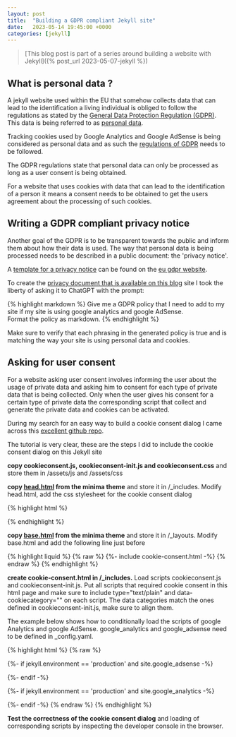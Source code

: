```yaml
---
layout: post
title:  "Building a GDPR compliant Jekyll site"
date:   2023-05-14 19:45:00 +0000
categories: [jekyll]
---
```

> [This blog post is part of a series around building a website with Jekyll]({% post_url 2023-05-07-jekyll %})

## What is personal data ?
A jekyll website used within the EU that somehow collects data that can lead to the identification a living individual is obliged to follow the regulations as stated by the [General Data Protection Regulation (GDPR)](https://gdpr.eu/tag/gdpr/).  This data is being referred to as [personal data](https://gdpr.eu/eu-gdpr-personal-data/).

Tracking cookies used by Google Analytics and Google AdSense is being considered as personal data and as such the [regulations of GDPR](https://gdpr.eu/cookies/) needs to be followed.

The GDPR regulations state that personal data can only be processed as long as a user consent is being obtained.

For a website that uses cookies with data that can lead to the identification of a person it means a consent needs to be obtained to get the users agreement about the processing of such cookies.

## Writing a GDPR compliant privacy notice
Another goal of the GDPR is to be transparent towards the public and inform them about how their data is used.  The way that personal data is being processed needs to be described in a public document: the 'privacy notice'.

A [template for a privacy notice](https://gdpr.eu/privacy-notice/) can be found on the [eu gdpr website](https://gdpr.eu/).

To create the [privacy document that is available on this blog](/privacy) site I took the liberty of asking it to ChatGPT with the prompt:

{% highlight markdown %}
Give me a GDPR policy that I need to add to my site if my site is using google analytics and google AdSense.  
Format the policy as markdown.
{% endhighlight %}
	
Make sure to verify that each phrasing in the generated policy is true and is matching the way your site is using personal data and cookies.

## Asking for user consent

For a website asking user consent involves informing the user about the usage of private data and asking him to consent for each type of private data that is being collected.  Only when the user gives his consent for a certain type of private data the corresponding script that collect and generate the private data and cookies can be activated.

During my search for an easy way to build a cookie consent dialog I came across this [excellent github repo](https://github.com/orestbida/cookieconsent).

The tutorial is very clear, these are the steps I did to include the cookie consent dialog on this Jekyll site

**copy cookieconsent.js, cookieconsent-init.js and cookieconsent.css** and store them in /assets/js and /assets/css 

**copy [head.html](https://github.com/jekyll/minima/blob/master/_includes/head.html) from the minima theme** and store it in /_includes. Modify head.html, add the css stylesheet for the cookie consent dialog

{% highlight html %}
<link rel="stylesheet" href="/assets/css/cookieconsent.css" media="print" onload="this.media='all'">
{% endhighlight %}

**copy [base.html](https://github.com/jekyll/minima/blob/master/_layouts/base.html) from the minima theme** and store it in /_layouts. Modify base.html and add the following line just before </body>

{% highlight liquid %}
{% raw %}
{%- include cookie-consent.html -%}
{% endraw %}
{% endhighlight %}
	
**create cookie-consent.html in /_includes.**  Load scripts cookieconsent.js and cookieconsent-init.js. Put all scripts that required cookie consent in this html page and make sure to include type="text/plain" and data-cookiecategory="<category>" on each script.  The data categories match the ones defined in cookieconsent-init.js, make sure to align them.

The example below shows how to conditionally load the scripts of google Analytics and google AdSense. google_analytics and google_adsense need to be defined in _config.yaml.

{% highlight html %}
{% raw %}
<script defer src="/assets/js/cookieconsent.js"></script>
<script defer src="/assets/js/cookieconsent-init.js"></script>

{%- if jekyll.environment == 'production' and site.google_adsense -%}
<script defer type="text/plain" data-cookiecategory="targeting" src="https://pagead2.googlesyndication.com/pagead/js/adsbygoogle.js?client={{ site.google_adsense }}" crossorigin="anonymous"></script>
{%- endif -%}

{%- if jekyll.environment == 'production' and site.google_analytics -%}
<script async type="text/plain" data-cookiecategory="analytics" src="https://www.googletagmanager.com/gtag/js?id={{ site.google_analytics }}"></script>
<script type="text/plain" data-cookiecategory="analytics">
	  window['ga-disable-{{ site.google_analytics }}'] = window.doNotTrack === "1" || navigator.doNotTrack === "1" || navigator.doNotTrack === "yes" || navigator.msDoNotTrack === "1";
	  window.dataLayer = window.dataLayer || [];
	  function gtag(){window.dataLayer.push(arguments);}
	  gtag('js', new Date());
	
	  gtag('config', '{{ site.google_analytics }}');
</script>
{%- endif -%}
{% endraw %}
{% endhighlight %}

**Test the correctness of the cookie consent dialog** and loading of corresponding scripts by inspecting the developer console in the browser.


